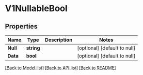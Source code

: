 # V1NullableBool

## Properties
Name | Type | Description | Notes
------------ | ------------- | ------------- | -------------
**Null** | **string** |  | [optional] [default to null]
**Data** | **bool** |  | [optional] [default to null]

[[Back to Model list]](../README.md#documentation-for-models) [[Back to API list]](../README.md#documentation-for-api-endpoints) [[Back to README]](../README.md)

